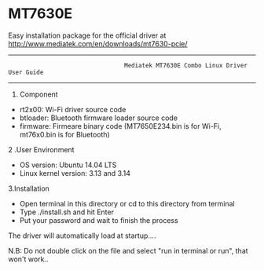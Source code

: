 MT7630E
=======
Easy installation package for the official driver at http://www.mediatek.com/en/downloads/mt7630-pcie/


***************************************************************************************************************************
                                     Mediatek MT7630E Combo Linux Driver User Guide
***************************************************************************************************************************

1. Component

* rt2x00: Wi-Fi driver source code
* btloader: Bluetooth firmware loader source code
* firmware: Firmeare binary code (MT7650E234.bin is for Wi-Fi, mt76x0.bin is for Bluetooth)

2 .User Environment

* OS version: Ubuntu 14.04 LTS
* Linux kernel version: 3.13 and 3.14

3.Installation

 * Open terminal in this directory or cd to this directory from terminal
 * Type ./install.sh and hit Enter
 * Put your password and wait to finish the process
  
 
The driver will automatically load at startup.... 


N.B: Do not double click on the file and select "run in terminal or run", that won't work..
